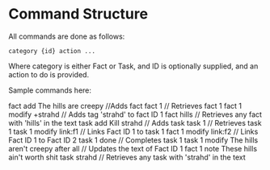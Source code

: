 # Command Structure

All commands are done as follows:

`category {id} action ...`

Where category is either Fact or Task, and ID is optionally supplied, and an action to do is provided.

Sample commands here:

fact add The hills are creepy //Adds fact
fact 1 // Retrieves fact 1
fact 1 modify +strahd // Adds tag 'strahd' to fact ID 1
fact hills // Retrieves any fact with 'hills' in the text
task add Kill strahd // Adds task
task 1 // Retrieves task 1
task 1 modify link:f1 // Links Fact ID 1 to task 1
fact 1 modify link:f2 // Links Fact ID 1 to Fact ID 2
task 1 done // Completes task 1
task 1 modify The hills aren't creepy after all // Updates the text of Fact ID 1
fact 1 note These hills ain't worth shit
task strahd // Retrieves any task with 'strahd' in the text

